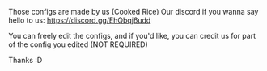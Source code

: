 Those configs are made by us (Cooked Rice)
Our discord if you wanna say hello to us: https://discord.gg/EhQbqj6udd

You can freely edit the configs, and if you'd like, you can credit us for part of the config you edited (NOT REQUIRED)

Thanks :D

